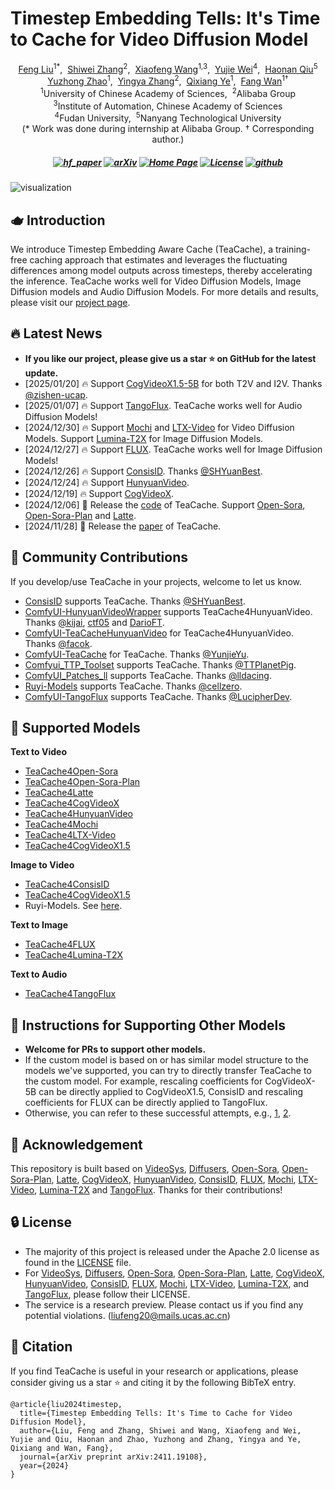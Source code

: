 # Timestep Embedding Tells: It's Time to Cache for Video Diffusion Model

<div class="is-size-5 publication-authors", align="center",>
            <span class="author-block">
              <a href="https://liewfeng.github.io" target="_blank">Feng Liu</a><sup>1</sup><sup>*</sup>,&nbsp;
            </span>
            <span class="author-block">
              <a href="https://scholar.google.com.hk/citations?user=ZO3OQ-8AAAAJ" target="_blank">Shiwei Zhang</a><sup>2</sup>,&nbsp;
            </span>
            <span class="author-block">
              <a href="https://jeffwang987.github.io" target="_blank">Xiaofeng Wang</a><sup>1,3</sup>,&nbsp;
            </span>
            <span class="author-block">
              <a href="https://weilllllls.github.io" target="_blank">Yujie Wei</a><sup>4</sup>,&nbsp;
            </span>
            <span class="author-block">
              <a href="http://haonanqiu.com" target="_blank">Haonan Qiu</a><sup>5</sup>
            </span>
            <br>
            <span class="author-block">
              <a href="https://callsys.github.io/zhaoyuzhong.github.io-main" target="_blank">Yuzhong Zhao</a><sup>1</sup>,&nbsp;
            </span>
            <span class="author-block">
              <a href="https://scholar.google.com.sg/citations?user=16RDSEUAAAAJ" target="_blank">Yingya Zhang</a><sup>2</sup>,&nbsp;
            </span>
            <span class="author-block">
              <a href="https://scholar.google.com/citations?user=tjEfgsEAAAAJ&hl=en&oi=ao" target="_blank">Qixiang Ye</a><sup>1</sup>,&nbsp;
            </span>
            <span class="author-block">
              <a href="https://scholar.google.com/citations?user=0IKavloAAAAJ&hl=en&oi=ao" target="_blank">Fang Wan</a><sup>1</sup><sup>†</sup>
            </span>
          </div>

<div class="is-size-5 publication-authors", align="center">
            <span class="author-block"><sup>1</sup>University of Chinese Academy of Sciences,&nbsp;</span>
            <span class="author-block"><sup>2</sup>Alibaba Group</span>
            <br>
            <span class="author-block"><sup>3</sup>Institute of Automation, Chinese Academy of Sciences</span>
            <br>
            <span class="author-block"><sup>4</sup>Fudan University,&nbsp;</span>
            <span class="author-block"><sup>5</sup>Nanyang Technological University</span>
          </div>


<div class="is-size-5 publication-authors", align="center">
            (* Work was done during internship at Alibaba Group. † Corresponding author.)
          </div>

<h5 align="center">

[![hf_paper](https://img.shields.io/badge/🤗-Paper%20In%20HF-red.svg)](https://huggingface.co/papers/2411.19108)
[![arXiv](https://img.shields.io/badge/Arxiv-2411.19108-b31b1b.svg?logo=arXiv)](https://arxiv.org/abs/2411.19108) 
[![Home Page](https://img.shields.io/badge/Project-<Website>-blue.svg)](https://liewfeng.github.io/TeaCache/) 
[![License](https://img.shields.io/badge/License-Apache%202.0-yellow)](./LICENSE) 
[![github](https://img.shields.io/github/stars/LiewFeng/TeaCache.svg?style=social)](https://github.com/LiewFeng/TeaCache/)

</h5>


![visualization](./assets/tisser.png)

## 🫖 Introduction 
We introduce Timestep Embedding Aware Cache (TeaCache), a training-free caching approach that estimates and leverages the fluctuating differences among model outputs across timesteps, thereby accelerating the inference. TeaCache works well for Video Diffusion Models, Image Diffusion models and Audio Diffusion Models. For more details and results, please visit our [project page](https://github.com/LiewFeng/TeaCache).

## 🔥 Latest News 
- **If you like our project, please give us a star ⭐ on GitHub for the latest update.**
- [2025/01/20] 🔥 Support [CogVideoX1.5-5B](https://github.com/THUDM/CogVideo) for both T2V and I2V. Thanks [@zishen-ucap](https://github.com/zishen-ucap). 
- [2025/01/07] 🔥 Support [TangoFlux](https://github.com/declare-lab/TangoFlux). TeaCache works well for Audio Diffusion Models!
- [2024/12/30] 🔥 Support [Mochi](https://github.com/genmoai/mochi) and [LTX-Video](https://github.com/Lightricks/LTX-Video) for Video Diffusion Models. Support [Lumina-T2X](https://github.com/Alpha-VLLM/Lumina-T2X) for Image Diffusion Models.
- [2024/12/27] 🔥 Support [FLUX](https://github.com/black-forest-labs/flux). TeaCache works well for Image Diffusion Models!
- [2024/12/26] 🔥 Support [ConsisID](https://github.com/PKU-YuanGroup/ConsisID). Thanks [@SHYuanBest](https://github.com/SHYuanBest). 
- [2024/12/24] 🔥 Support [HunyuanVideo](https://github.com/Tencent/HunyuanVideo).
- [2024/12/19] 🔥 Support [CogVideoX](https://github.com/THUDM/CogVideo).
- [2024/12/06] 🎉 Release the [code](https://github.com/LiewFeng/TeaCache) of TeaCache. Support [Open-Sora](https://github.com/hpcaitech/Open-Sora), [Open-Sora-Plan](https://github.com/PKU-YuanGroup/Open-Sora-Plan) and [Latte](https://github.com/Vchitect/Latte).
- [2024/11/28] 🎉 Release the [paper](https://arxiv.org/abs/2411.19108) of TeaCache.

## 🧩 Community Contributions  
If you develop/use TeaCache in your projects, welcome to let us know.
- [ConsisID](https://github.com/PKU-YuanGroup/ConsisID) supports TeaCache. Thanks [@SHYuanBest](https://github.com/SHYuanBest).
- [ComfyUI-HunyuanVideoWrapper](https://github.com/kijai/ComfyUI-HunyuanVideoWrapper) supports TeaCache4HunyuanVideo. Thanks [@kijai](https://github.com/kijai), [ctf05](https://github.com/ctf05) and [DarioFT](https://github.com/DarioFT).
- [ComfyUI-TeaCacheHunyuanVideo](https://github.com/facok/ComfyUI-TeaCacheHunyuanVideo) for TeaCache4HunyuanVideo. Thanks [@facok](https://github.com/facok).
- [ComfyUI-TeaCache](https://github.com/welltop-cn/ComfyUI-TeaCache) for TeaCache. Thanks [@YunjieYu](https://github.com/YunjieYu).
- [Comfyui_TTP_Toolset](https://github.com/TTPlanetPig/Comfyui_TTP_Toolset) supports TeaCache. Thanks [@TTPlanetPig](https://github.com/TTPlanetPig).
- [ComfyUI_Patches_ll](https://github.com/lldacing/ComfyUI_Patches_ll) supports TeaCache. Thanks [@lldacing](https://github.com/lldacing).
- [Ruyi-Models](https://github.com/IamCreateAI/Ruyi-Models) supports TeaCache. Thanks [@cellzero](https://github.com/cellzero).
- [ComfyUI-TangoFlux](https://github.com/LucipherDev/ComfyUI-TangoFlux) supports TeaCache. Thanks [@LucipherDev](https://github.com/LucipherDev).

  
## 🎉 Supported Models 
**Text to Video**
- [TeaCache4Open-Sora](./eval/teacache/README.md)
- [TeaCache4Open-Sora-Plan](./eval/teacache/README.md)
- [TeaCache4Latte](./eval/teacache/README.md)
- [TeaCache4CogVideoX](https://github.com/THUDM/CogVideo)
- [TeaCache4HunyuanVideo](./TeaCache4HunyuanVideo/README.md)
- [TeaCache4Mochi](./TeaCache4Mochi/README.md)
- [TeaCache4LTX-Video](./TeaCache4LTX-Video/README.md)
- [TeaCache4CogVideoX1.5](./TeaCache4CogVideoX1.5/README.md)

 **Image to Video** 
- [TeaCache4ConsisID](./TeaCache4ConsisID/README.md)
- [TeaCache4CogVideoX1.5](./TeaCache4CogVideoX1.5/README.md)
- Ruyi-Models. See [here](https://github.com/IamCreateAI/Ruyi-Models).

 **Text to Image**
- [TeaCache4FLUX](./TeaCache4FLUX/README.md)
- [TeaCache4Lumina-T2X](./TeaCache4Lumina-T2X/README.md)

 **Text to Audio**
- [TeaCache4TangoFlux](./TeaCache4TangoFlux/README.md)

## 🤖 Instructions for Supporting Other Models 
- **Welcome for PRs to support other models.**
- If the custom model is based on or has similar model structure to the models we've supported, you can try to directly transfer TeaCache to the custom model. For example,  rescaling coefficients for CogVideoX-5B can be directly applied to CogVideoX1.5, ConsisID and rescaling coefficients for FLUX can be directly applied to TangoFlux.
- Otherwise, you can refer to these successful attempts, e.g., [1](https://github.com/ali-vilab/TeaCache/issues/20), [2](https://github.com/ali-vilab/TeaCache/issues/18).

## 💐 Acknowledgement 

This repository is built based on [VideoSys](https://github.com/NUS-HPC-AI-Lab/VideoSys), [Diffusers](https://github.com/huggingface/diffusers), [Open-Sora](https://github.com/hpcaitech/Open-Sora), [Open-Sora-Plan](https://github.com/PKU-YuanGroup/Open-Sora-Plan), [Latte](https://github.com/Vchitect/Latte), [CogVideoX](https://github.com/THUDM/CogVideo), [HunyuanVideo](https://github.com/Tencent/HunyuanVideo), [ConsisID](https://github.com/PKU-YuanGroup/ConsisID), [FLUX](https://github.com/black-forest-labs/flux), [Mochi](https://github.com/genmoai/mochi), [LTX-Video](https://github.com/Lightricks/LTX-Video), [Lumina-T2X](https://github.com/Alpha-VLLM/Lumina-T2X) and [TangoFlux](https://github.com/declare-lab/TangoFlux). Thanks for their contributions!

## 🔒 License 

* The majority of this project is released under the Apache 2.0 license as found in the [LICENSE](./LICENSE) file.
* For [VideoSys](https://github.com/NUS-HPC-AI-Lab/VideoSys), [Diffusers](https://github.com/huggingface/diffusers), [Open-Sora](https://github.com/hpcaitech/Open-Sora), [Open-Sora-Plan](https://github.com/PKU-YuanGroup/Open-Sora-Plan), [Latte](https://github.com/Vchitect/Latte), [CogVideoX](https://github.com/THUDM/CogVideo), [HunyuanVideo](https://github.com/Tencent/HunyuanVideo), [ConsisID](https://github.com/PKU-YuanGroup/ConsisID), [FLUX](https://github.com/black-forest-labs/flux), [Mochi](https://github.com/genmoai/mochi), [LTX-Video](https://github.com/Lightricks/LTX-Video), [Lumina-T2X](https://github.com/Alpha-VLLM/Lumina-T2X), and [TangoFlux](https://github.com/declare-lab/TangoFlux), please follow their LICENSE.
* The service is a research preview. Please contact us if you find any potential violations. (liufeng20@mails.ucas.ac.cn)

## 📖 Citation 
If you find TeaCache is useful in your research or applications, please consider giving us a star ⭐ and citing it by the following BibTeX entry.

```
@article{liu2024timestep,
  title={Timestep Embedding Tells: It's Time to Cache for Video Diffusion Model},
  author={Liu, Feng and Zhang, Shiwei and Wang, Xiaofeng and Wei, Yujie and Qiu, Haonan and Zhao, Yuzhong and Zhang, Yingya and Ye, Qixiang and Wan, Fang},
  journal={arXiv preprint arXiv:2411.19108},
  year={2024}
}
```


